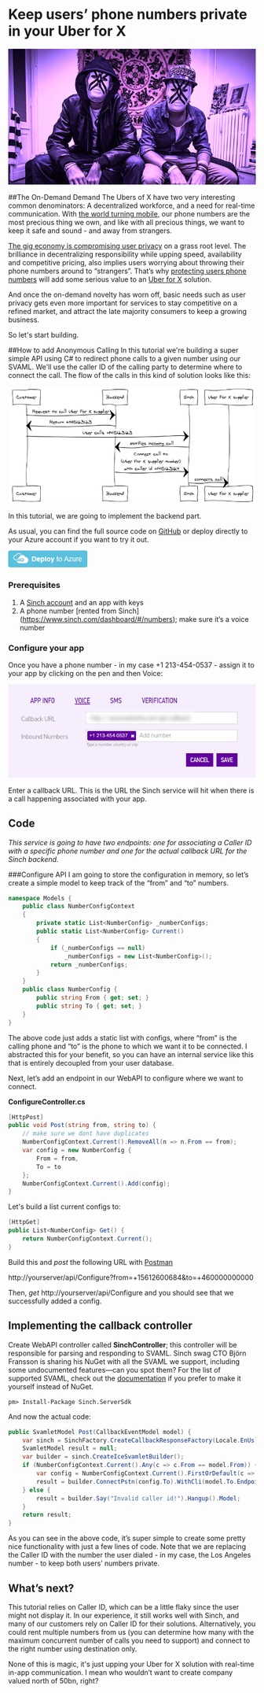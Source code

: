 # Keep users’ phone numbers private in your Uber for X
![configure your app](images/uberforx.jpg)

##The On-Demand Demand
The Ubers of X have two very interesting common denominators: A decentralized workforce, and a need for real-time communication. With <a href="http://ben-evans.com/benedictevans/2015/6/19/presentation-mobile-is-eating-the-world" target="_blank">the world turning mobile</a>, our phone numbers are the most precious thing we own, and like with all precious things, we want to keep it safe and sound - and away from strangers.

<a href="https://www.sinch.com/ideas/anonymous-calling-demand/" target="_blank">The gig economy is compromising user privacy</a> on a grass root level. The brilliance in decentralizing responsibility while upping speed, availability and competitive pricing, also implies users worrying about throwing their phone numbers around to “strangers”. That’s why <a href= "https://www.sinch.com/features/anonymous-calling/" target="_blank">protecting users phone numbers</a>  will add some serious value to an <a href="https://www.sinch.com/features/anonymous-calling/" target="_blank">Uber for X</a> solution.

And once the on-demand novelty has worn off, basic needs such as user privacy gets even more important for services to stay competitive on a refined market, and attract the late majority consumers to keep a growing business.

So let's start building.

##How to add Anonymous Calling
In this tutorial we're building a super simple API using C# to redirect phone calls to a given number using our SVAML. We'll use the caller ID of the calling party to determine where to connect the call. The flow of the calls in this kind of solution looks like this:

<img src="images/napkin-diagram.png"/>
<br>

In this tutorial, we are going to implement the backend part.

As usual, you can find the full source code on [GitHub](https://github.com/sinch/net-redirect-call) or deploy directly to your Azure account if you want to try it out.

<a href="https://azuredeploy.net/?repository=https://github.com/sinch/net-redirect-call/" target="_blank">
    <img src="images/deploybutton.png"/></a>



### Prerequisites 
1. A [Sinch account](https://www.sinch.com/signup) and an app with keys 
2. A phone number [rented from Sinch] (https://www.sinch.com/dashboard/#/numbers); make sure it’s a voice number

### Configure your app 
Once you have a phone number - in my case +1 213-454-0537 - assign it to your app by clicking on the pen and then Voice:

![configure your app](images/dashboard.jpg)

Enter a callback URL. This is the URL the Sinch service will hit when there is a call happening associated with your app. 
 
## Code
*This service is going to have two endpoints: one for associating a Caller ID with a specific phone number and one for the actual callback URL for the Sinch backend.*

###Configure API
I am going to store the configuration in memory, so let’s create a simple model to keep track of the “from” and “to” numbers. 

```csharp
namespace Models {
    public class NumberConfigContext
    {
        private static List<NumberConfig> _numberConfigs;
        public static List<NumberConfig> Current()
        {
            if (_numberConfigs == null)
                _numberConfigs = new List<NumberConfig>();
            return _numberConfigs;
        }
    }
    public class NumberConfig {
        public string From { get; set; }
        public string To { get; set; }
    }
}
```
The above code just adds a static list with configs, where “from” is the calling phone and “to” is the phone to which we want it to be connected. I abstracted this for your benefit, so you can have an internal service like this that is entirely decoupled from your user database. 

Next, let’s add an endpoint in our WebAPI to configure where we want to connect.
<br>

**ConfigureController.cs**

```csharp
[HttpPost]
public void Post(string from, string to) {
    // make sure we dont have duplicates
    NumberConfigContext.Current().RemoveAll(n => n.From == from);
    var config = new NumberConfig {
        From = from,
        To = to
    };
    NumberConfigContext.Current().Add(config);
}
```
Let's build a list current configs to:

```csharp
[HttpGet]
public List<NumberConfig> Get() {
    return NumberConfigContext.Current();
}
```
Build this and *post* the following URL with [Postman](https://www.getpostman.com/) 

http://yourserver/api/Configure?from=+15612600684&to=+460000000000

Then, *get* http://yourserver/api/Configure and you should see that we successfully added a config. 

## Implementing the callback controller 
Create WebAPI controller called **SinchController**; this controller will be responsible for parsing and responding to SVAML. Sinch swag CTO Björn Fransson is sharing his NuGet with all the SVAML we support, including some undocumented features—can you spot them? For the list of supported SVAML, check out the [documentation](https://www.sinch.com/docs/voice/rest/#callbackapi "Callback documentation") if you prefer to make it yourself instead of NuGet.

```nugetgithub
pm> Install-Package Sinch.ServerSdk 
```
And now the actual code:

```csharp
public SvamletModel Post(CallbackEventModel model) {
	var sinch = SinchFactory.CreateCallbackResponseFactory(Locale.EnUs);
	SvamletModel result = null;
    var builder = sinch.CreateIceSvamletBuilder();
    if (NumberConfigContext.Current().Any(c => c.From == model.From)) {
    	var config = NumberConfigContext.Current().FirstOrDefault(c => c.From == model.From);
        result = builder.ConnectPstn(config.To).WithCli(model.To.Endpoint).WithoutCallbacks().Model;
	} else {
		result = builder.Say("Invalid caller id!").Hangup().Model;
	}
	return result;
}

```
As you can see in the above code, it’s super simple to create some pretty nice functionality with just a few lines of code. Note that we are replacing the Caller ID with the number the user dialed - in my case, the Los Angeles number - to keep both users’ numbers private.

## What’s next?
This tutorial relies on Caller ID, which can be a little flaky since the user might not display it. In our experience, it still works well with Sinch, and many of our customers rely on Caller ID for their solutions. Alternatively, you could rent multiple numbers from us (you can determine how many with the maximum concurrent number of calls you need to support) and connect to the right number using destination only.

None of this is magic, it's just upping your Uber for X solution with real-time in-app communication. I mean who wouldn’t want to create company valued north of 50bn, right?